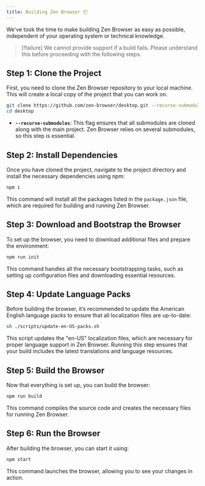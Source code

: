 ```yaml
---
title: Building Zen Browser 📦
---
```


We've took the time to make building Zen Browser as easy as possible, independent of your operating system or technical knowledge. 

> [!failure]
> We cannot provide support if a build fails. Please understand this before proceeding with the following steps.

## Step 1: Clone the Project

First, you need to clone the Zen Browser repository to your local machine. This will create a local copy of the project that you can work on.

```bash
git clone https://github.com/zen-browser/desktop.git --recurse-submodules
cd desktop
```

- **`--recurse-submodules`**: This flag ensures that all submodules are cloned along with the main project. Zen Browser relies on several submodules, so this step is essential.

## Step 2: Install Dependencies

Once you have cloned the project, navigate to the project directory and install the necessary dependencies using npm:

```bash
npm i
```

This command will install all the packages listed in the `package.json` file, which are required for building and running Zen Browser.

## Step 3: Download and Bootstrap the Browser

To set up the browser, you need to download additional files and prepare the environment:

```bash
npm run init
```

This command handles all the necessary bootstrapping tasks, such as setting up configuration files and downloading essential resources.

## Step 4: Update Language Packs 

Before building the browser, it’s recommended to update the American English language packs to ensure that all localization files are up-to-date:

```bash
sh ./scripts/update-en-US-packs.sh
```

This script updates the "en-US" localization files, which are necessary for proper language support in Zen Browser. Running this step ensures that your build includes the latest translations and language resources.

## Step 5: Build the Browser

Now that everything is set up, you can build the browser:

```bash
npm run build
```

This command compiles the source code and creates the necessary files for running Zen Browser.

## Step 6: Run the Browser

After building the browser, you can start it using:

```bash
npm start
```

This command launches the browser, allowing you to see your changes in action.